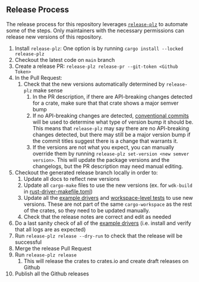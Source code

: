 ## Release Process

The release process for this repository leverages [`release-plz`](https://github.com/MarcoIeni/release-plz) to automate some of the steps. Only maintainers with the necessary permissions can release new versions of this repository.

1. Install `release-plz`: One option is by running `cargo install --locked release-plz`
1. Checkout the latest code on `main` branch
1. Create a release PR: `release-plz release-pr --git-token <Github Token>`
1. In the Pull Request:
   1. Check that the new versions automatically determined by `release-plz` make sense
      1. In the PR description, if there are API-breaking changes detected for a crate, make sure that that crate shows a major semver bump
      1. If no API-breaking changes are detected, [conventional commits](https://www.conventionalcommits.org/) will be used to determine what type of version bump it should be. This means that `release-plz` may say there are no API-breaking changes detected, but there may still be a major version bump if the commit titles suggest there is a change that warrants it.
      1. If the versions are not what you expect, you can manually override them by running `release-plz set-version <new semver version>`. This will update the package versions and the changelogs, but the PR description may need manual editing.
1. Checkout the generated release branch locally in order to:
   1. Update all docs to reflect new versions
   1. Update all `cargo-make` files to use the new versions (ex. for `wdk-build` in [rust-driver-makefile.toml](./crates/wdk-build/rust-driver-makefile.toml))
   1. Update all the [example drivers](./examples/) and [workspace-level tests](./tests/) to use new versions. These are not part of the same `cargo-workspace` as the rest of the crates, so they need to be updated manually.
   1. Check that the release notes are correct and edit as needed
1. Do a last sanity check of all of the [example drivers](./examples/) (i.e. install and verify that all logs are as expected)
1. Run `release-plz release --dry-run` to check that the release will be successful
1. Merge the release Pull Request
1. Run `release-plz release`
   1. This will release the crates to crates.io and create draft releases on Github
1. Publish all the Github releases
